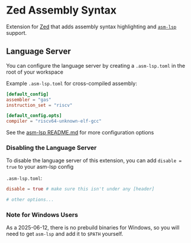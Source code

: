 # Zed Assembly Syntax

Extension for [Zed](https://zed.dev) that adds assembly syntax highlighting and [`asm-lsp`](https://github.com/bergercookie/asm-lsp) support.

## Language Server

You can configure the language server by creating a `.asm-lsp.toml` in the root of your workspace

Example `.asm-lsp.toml` for cross-compiled assembly:
```toml
[default_config]
assembler = "gas"
instruction_set = "riscv"

[default_config.opts]
compiler = "riscv64-unknown-elf-gcc"
```

See the [asm-lsp README.md](https://github.com/bergercookie/asm-lsp?tab=readme-ov-file#optional-configure-via-asm-lsptoml) for more configuration options

### Disabling the Language Server

To disable the language server of this extension, you can add `disable = true` to your asm-lsp config

`.asm-lsp.toml`:
```toml
disable = true # make sure this isn't under any [header]

# other options...
```

### Note for Windows Users

As a 2025-06-12, there is no prebuild binaries for Windows, so you will need to get `asm-lsp` and add it to `$PATH` yourself.
